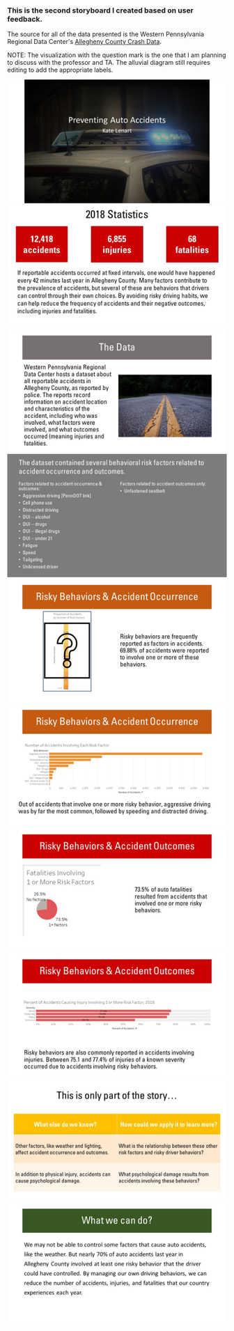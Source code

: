 ### This is the second storyboard I created based on user feedback.<br/>

The source for all of the data presented is the Western Pennsylvania Regional Data Center's [Allegheny County Crash Data](https://data.wprdc.org/dataset/allegheny-county-crash-data).<br/>

NOTE: The visualization with the question mark is the one that I am planning to discuss with the professor and TA. The alluvial diagram still requires editing to add the appropriate labels.

![Page 1 of 11](Slide1.JPG)
![Page 2 of 11](Slide2.JPG)
![Page 3 of 11](Slide3.JPG)
![Page 4 of 11](Slide4.JPG)
![Page 5 of 11](Slide5.JPG)
![Page 6 of 11](Slide6.JPG)
![Page 7 of 11](Slide7.JPG)
![Page 8 of 11](Slide8.JPG)
![Page 10 of 11](Slide10.JPG)
![Page 11 of 11](Slide11.JPG)
